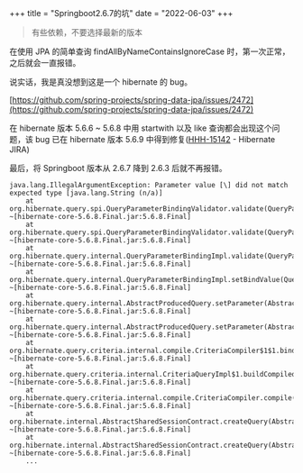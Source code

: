 +++
title = "Springboot2.6.7的坑"
date = "2022-06-03"
+++

> 有些依赖，不要选择最新的版本

在使用 JPA 的简单查询 findAllByNameContainsIgnoreCase 时，第一次正常，之后就会一直报错。

说实话，我是真没想到这是一个 hibernate 的 bug。

[https://github.com/spring-projects/spring-data-jpa/issues/2472](https://github.com/spring-projects/spring-data-jpa/issues/2472)

在 hibernate 版本 5.6.6 ~ 5.6.8 中用 startwith 以及 like 查询都会出现这个问题，该 bug 已在 hibernate 版本 5.6.9 中得到修复([HHH-15142](https://hibernate.atlassian.net/browse/HHH-15142) - Hibernate JIRA)

最后，将 Springboot 版本从 2.6.7 降到 2.6.3 后就不再报错。

```
java.lang.IllegalArgumentException: Parameter value [\] did not match expected type [java.lang.String (n/a)]
	at org.hibernate.query.spi.QueryParameterBindingValidator.validate(QueryParameterBindingValidator.java:54) ~[hibernate-core-5.6.8.Final.jar:5.6.8.Final]
	at org.hibernate.query.spi.QueryParameterBindingValidator.validate(QueryParameterBindingValidator.java:27) ~[hibernate-core-5.6.8.Final.jar:5.6.8.Final]
	at org.hibernate.query.internal.QueryParameterBindingImpl.validate(QueryParameterBindingImpl.java:90) ~[hibernate-core-5.6.8.Final.jar:5.6.8.Final]
	at org.hibernate.query.internal.QueryParameterBindingImpl.setBindValue(QueryParameterBindingImpl.java:55) ~[hibernate-core-5.6.8.Final.jar:5.6.8.Final]
	at org.hibernate.query.internal.AbstractProducedQuery.setParameter(AbstractProducedQuery.java:501) ~[hibernate-core-5.6.8.Final.jar:5.6.8.Final]
	at org.hibernate.query.internal.AbstractProducedQuery.setParameter(AbstractProducedQuery.java:122) ~[hibernate-core-5.6.8.Final.jar:5.6.8.Final]
	at org.hibernate.query.criteria.internal.compile.CriteriaCompiler$1$1.bind(CriteriaCompiler.java:141) ~[hibernate-core-5.6.8.Final.jar:5.6.8.Final]
	at org.hibernate.query.criteria.internal.CriteriaQueryImpl$1.buildCompiledQuery(CriteriaQueryImpl.java:364) ~[hibernate-core-5.6.8.Final.jar:5.6.8.Final]
	at org.hibernate.query.criteria.internal.compile.CriteriaCompiler.compile(CriteriaCompiler.java:171) ~[hibernate-core-5.6.8.Final.jar:5.6.8.Final]
	at org.hibernate.internal.AbstractSharedSessionContract.createQuery(AbstractSharedSessionContract.java:774) ~[hibernate-core-5.6.8.Final.jar:5.6.8.Final]
	at org.hibernate.internal.AbstractSharedSessionContract.createQuery(AbstractSharedSessionContract.java:114) ~[hibernate-core-5.6.8.Final.jar:5.6.8.Final]
    ...
```